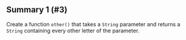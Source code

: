 ## Summary 1 (#3)

Create a function `other()` that takes a `String` parameter and returns a
`String` containing every other letter of the parameter.